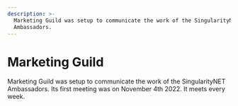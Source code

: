 ```yaml
---
description: >-
  Marketing Guild was setup to communicate the work of the SingularityNET
  Ambassadors.
---
```


# Marketing Guild

Marketing Guild was setup to communicate the work of the SingularityNET Ambassadors. Its first meeting was on November 4th 2022. It meets every week.&#x20;


